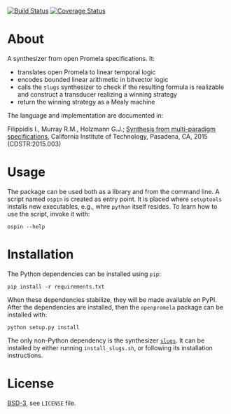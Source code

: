 [![Build Status][build_img]][travis]
[![Coverage Status][coverage]][coveralls]


About
=====

A synthesizer from open Promela specifications. It:

- translates open Promela to linear temporal logic
- encodes bounded linear arithmetic in bitvector logic
- calls the `slugs` synthesizer to check if the resulting formula is realizable and construct a transducer realizing a winning strategy
- return the winning strategy as a Mealy machine

The language and implementation are documented in:

Filippidis I., Murray R.M., Holzmann G.J.;
[Synthesis from multi-paradigm specifications](http://resolver.caltech.edu/CaltechCDSTR:2015.003), California Institute of Technology, Pasadena, CA, 2015 (CDSTR:2015.003)


Usage
=====

The package can be used both as a library and from the command line. A script named `ospin` is created as entry point. It is placed where `setuptools` installs new executables, e.g., whre `python` itself resides. To learn how to use the script, invoke it with:

```
ospin --help
```


Installation
============

The Python dependencies can be installed using `pip`:

```
pip install -r requirements.txt
```

When these dependencies stabilize, they will be made available on PyPI. After the dependencies are installed, then the `openpromela` package can be installed with:

```
python setup.py install
```

The only non-Python dependency is the synthesizer [`slugs`](https://github.com/LTLMoP/slugs). It can be installed by either running `install_slugs.sh`, or following its installation instructions.


License
=======
[BSD-3](http://opensource.org/licenses/BSD-3-Clause), see `LICENSE` file.


[build_img]: https://travis-ci.org/johnyf/openpromela.svg?branch=master
[travis]: https://travis-ci.org/johnyf/openpromela
[coverage]: https://coveralls.io/repos/johnyf/openpromela/badge.svg?branch=master
[coveralls]: https://coveralls.io/r/johnyf/openpromela?branch=master